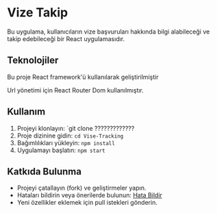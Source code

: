 # Vize Takip 

Bu uygulama, kullanıcıların vize başvuruları hakkında bilgi alabileceği ve takip edebileceği bir React uygulamasıdır.





## Teknolojiler

Bu proje React framework'ü kullanılarak geliştirilmiştir 

Url yönetimi için React Router Dom kullanılmıştır.





## Kullanım

1. Projeyi klonlayın: `git clone  ?????????????
2. Proje dizinine gidin: `cd Vise-Tracking`
3. Bağımlılıkları yükleyin: `npm install`
4. Uygulamayı başlatın: `npm start`



## Katkıda Bulunma

- Projeyi çatallayın (fork) ve geliştirmeler yapın.
- Hataları bildirin veya önerilerde bulunun: [Hata Bildir](https://github.com/ceyhunozyilmaz/Vise-Tracking/issues)
- Yeni özellikler eklemek için pull istekleri gönderin.